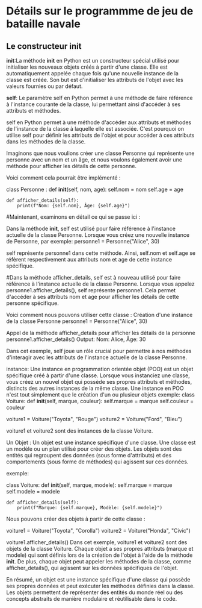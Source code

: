 # Détails sur le programmme de jeu de bataille navale
## Le constructeur __init__
__init__:La méthode __init__ en Python est un constructeur spécial utilisé pour initialiser les nouveaux
objets créés à partir d'une classe. 
        Elle est automatiquement appelée chaque fois qu'une nouvelle instance de la classe est créée.
        Son but est d'initialiser les attributs de l'objet avec les valeurs fournies ou par défaut.
        
__self__: Le paramètre self en Python permet à une méthode de faire référence à l'instance courante de la classe, 
     lui permettant ainsi d'accéder à ses attributs et méthodes.


self en Python permet à une méthode d'accéder aux attributs et méthodes de l'instance de la classe à laquelle elle est associée.
C'est pourquoi on utilise self pour définir les attributs de l'objet et
pour accéder à ces attributs dans les méthodes de la classe.


Imaginons que nous voulions créer une classe Personne qui représente une personne avec un nom et un âge, 
et nous voulons également avoir une méthode pour afficher les détails de cette personne.

Voici comment cela pourrait être implémenté :

class Personne :
    def __init__(self, nom, age):
        self.nom = nom
        self.age = age
    
    def afficher_details(self):
        print(f"Nom: {self.nom}, Âge: {self.age}")


#Maintenant, examinons en détail ce qui se passe ici :

Dans la méthode __init__, self est utilisé pour faire référence à l'instance actuelle de la classe Personne. 
Lorsque vous créez une nouvelle instance de Personne, 
par exemple:
personne1 = Personne("Alice", 30)

self représente personne1 dans cette méthode. Ainsi, 
self.nom et self.age se réfèrent respectivement aux attributs nom et age 
de cette instance spécifique.

#Dans la méthode afficher_details, self est à nouveau utilisé pour faire référence à l'instance actuelle de la classe Personne. 
Lorsque vous appelez personne1.afficher_details(), self représente personne1. Cela permet d'accéder à ses attributs nom et age 
pour afficher les détails de cette personne spécifique.

Voici comment nous pouvons utiliser cette classe :
Création d'une instance de la classe Personne
personne1 = Personne("Alice", 30)

Appel de la méthode afficher_details pour afficher les détails de la personne
personne1.afficher_details()  Output: Nom: Alice, Âge: 30

Dans cet exemple, self joue un rôle crucial pour permettre à nos méthodes d'interagir avec les attributs de 
l'instance actuelle de la classe Personne.
    
instance: Une instance en programmation orientée objet (POO) est un objet spécifique créé à partir d'une classe. 
            Lorsque vous instanciez une classe, vous créez un nouvel objet qui possède ses propres attributs et méthodes, 
            distincts des autres instances de la même classe.
            Une instance en POO n'est tout simplement que le création d'un ou plusieur objets
exemple:
class Voiture: 
    def __init__(self, marque, couleur):
        self.marque = marque
        self.couleur = couleur

voiture1 = Voiture("Toyota", "Rouge")
voiture2 = Voiture("Ford", "Bleu")

voiture1 et voiture2 sont des instances de la classe Voiture.


Un Objet : Un objet est une instance spécifique d'une classe. 
           Une classe est un modèle ou un plan utilisé pour créer des objets. 
           Les objets sont des entités qui regroupent des données (sous forme d'attributs) 
           et des comportements (sous forme de méthodes) qui agissent sur ces données.

exemple:
 
class Voiture:
    def __init__(self, marque, modele):
        self.marque = marque
        self.modele = modele

    def afficher_details(self):
        print(f"Marque: {self.marque}, Modèle: {self.modele}")

Nous pouvons créer des objets à partir de cette classe :

voiture1 = Voiture("Toyota", "Corolla")
voiture2 = Voiture("Honda", "Civic")


voiture1.afficher_details()
Dans cet exemple, voiture1 et voiture2 sont des objets de la classe Voiture. 
Chaque objet a ses propres attributs (marque et modele) qui sont définis lors 
de la création de l'objet à l'aide de la méthode __init__. De plus, chaque objet 
peut appeler les méthodes de la classe, comme afficher_details(), qui agissent 
sur les données spécifiques de l'objet.

En résumé, un objet est une instance spécifique d'une classe qui possède ses propres données 
et peut exécuter les méthodes définies dans la classe. Les objets permettent de représenter 
des entités du monde réel ou des concepts abstraits de manière modulaire et réutilisable dans le code.